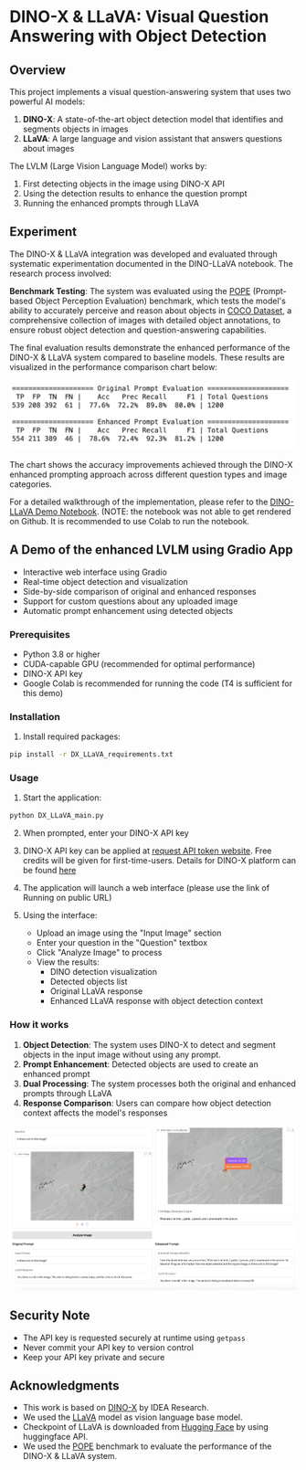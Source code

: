 # DINO-X & LLaVA: Visual Question Answering with Object Detection

## Overview

This project implements a visual question-answering system that uses two powerful AI models:
1. **DINO-X**: A state-of-the-art object detection model that identifies and segments objects in images
2. **LLaVA**: A large language and vision assistant that answers questions about images

The LVLM (Large Vision Language Model) works by:
1. First detecting objects in the image using DINO-X API
2. Using the detection results to enhance the question prompt
3. Running the enhanced prompts through LLaVA

## Experiment
The DINO-X & LLaVA integration was developed and evaluated through systematic experimentation documented in the DINO-LLaVA notebook. The research process involved:

 **Benchmark Testing**: The system was evaluated using the [POPE](https://github.com/RUCAIBox/POPE) (Prompt-based Object Perception Evaluation) benchmark, which tests the model's ability to accurately perceive and reason about objects in [COCO Dataset](https://cocodataset.org/#home), a comprehensive collection of images with detailed object annotations, to ensure robust object detection and question-answering capabilities.

The final evaluation results demonstrate the enhanced performance of the DINO-X & LLaVA system compared to baseline models. These results are visualized in the performance comparison chart below:

![Performance Comparison](images/Results.png)

The chart shows the accuracy improvements achieved through the DINO-X enhanced prompting approach across different question types and image categories.


For a detailed walkthrough of the implementation, please refer to the [DINO-LLaVA Demo Notebook](DINO-DINOX-Llava_Experimentation.ipynb). (NOTE: the notebook was not able to get rendered on Github. It is recommended to use Colab to run the notebook.


## A Demo of the enhanced LVLM using Gradio App

- Interactive web interface using Gradio
- Real-time object detection and visualization
- Side-by-side comparison of original and enhanced responses
- Support for custom questions about any uploaded image
- Automatic prompt enhancement using detected objects

### Prerequisites
- Python 3.8 or higher
- CUDA-capable GPU (recommended for optimal performance)
- DINO-X API key
- Google Colab is recommended for running the code (T4 is sufficient for this demo)

### Installation

1. Install required packages:
```bash
pip install -r DX_LLaVA_requirements.txt
```

### Usage

1. Start the application:
```bash
python DX_LLaVA_main.py
```

2. When prompted, enter your DINO-X API key

3. DINO-X API key can be applied at [request API token website](https://cloud.deepdataspace.com/apply-token?from=github). Free credits will be given for first-time-users. Details for DINO-X platform can be found [here](https://github.com/IDEA-Research/DINO-X-API)

3. The application will launch a web interface (please use the link of Running on public URL)

4. Using the interface:
   - Upload an image using the "Input Image" section
   - Enter your question in the "Question" textbox
   - Click "Analyze Image" to process
   - View the results:
     - DINO detection visualization
     - Detected objects list
     - Original LLaVA response
     - Enhanced LLaVA response with object detection context

### How it works

1. **Object Detection**: The system uses DINO-X to detect and segment objects in the input image without using any prompt.
2. **Prompt Enhancement**: Detected objects are used to create an enhanced prompt
3. **Dual Processing**: The system processes both the original and enhanced prompts through LLaVA
4. **Response Comparison**: Users can compare how object detection context affects the model's responses

![Demo Image](images/Demo_2.png "DINO-LLaVA Demo")

## Security Note

- The API key is requested securely at runtime using `getpass`
- Never commit your API key to version control
- Keep your API key private and secure


## Acknowledgments

- This work is based on [DINO-X](https://github.com/IDEA-Research/DINO-X-API/) by IDEA Research.
- We used the [LLaVA](https://github.com/haotian-liu/LLaVA) model as vision language base model.
- Checkpoint of LLaVA is downloaded from [Hugging Face](https://huggingface.co/llava-hf/llava-1.5-7b-hf) by using huggingface API.
- We used the [POPE](https://github.com/RUCAIBox/POPE) benchmark to evaluate the performance of the DINO-X & LLaVA system.
